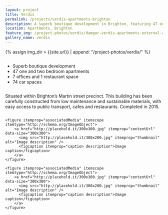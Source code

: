 ```yaml
---
layout: project
title: Verdis
permalink: /projects/verdis-apartments-brighton
description: A superb boutique development in Brighton, featuring 47 one and two bedroom apartments, 7 offices and 1 restaurant space.
location: Apartments, Brighton
feature_img: /project-photos/verdis/damgar-verdis-apartments-external-render-asling-st.jpg
gallery_name: verdis
---
```


{% assign img_dir = {{site.url}} | append: "/project-photos/verdis/" %}

<div class="row project-detail-content">
  <div class="small-11 medium-10 medium-offset-1 columns">
    <div class="row">
      <div class="medium-5 columns">
        <div class="column">
          <ul class="project-detail-key-points">
            <li>Superb boutique development</li>
            <li>47 one and two bedroom apartments</li>
            <li>7 offices and 1 restaurant space</li>
            <li>74 car spaces</li>
          </ul>
        </div>
      </div>
      <div class="medium-5 columns float-left">
        <div class="column">
          <p>Situated within Brighton’s Martin street precinct. This building has been carefully constructed from low maintenance and sustainable materials, with easy access to  public transport, cafes and restaurants. Completed in 2015.</p>
        </div>
      </div>
    </div>
  </div>
</div>
<!--
<br><br>

<div class="row">
  <div class="medium-6 columns">
    <img class="thumbnail" src="{{img_dir}}damgar-verdis-apartments-internal-render-kitchen.jpg" alt="Interior rendering of the Brighton apartments">
  </div>
  <div class="medium-6 columns">
    <img class="thumbnail" src="{{img_dir}}damgar-verdis-apartments-internal-render-living.jpg" alt="Interior rendering of the Brighton apartments">
  </div>
</div>

<br><br>

<div class="row">
  <div class="medium-12 columns small-centered">
    <img class="thumbnail" src="{{img_dir}}damgar-verdis-00.jpg" alt="The finished project on Asling Street">
  </div>
</div>
-->

<div class="my-gallery" itemscope itemtype="http://schema.org/ImageGallery">

    <figure itemprop="associatedMedia" itemscope itemtype="http://schema.org/ImageObject">
        <a href="http://placehold.it/300x300.jpg" itemprop="contentUrl" data-size="300x300">
          <img src="http://placehold.it/300x200.jpg" itemprop="thumbnail" alt="Image description" />
          <figcaption itemprop="caption description">Image caption</figcaption>
        </a>
    </figure>

    <figure itemprop="associatedMedia" itemscope itemtype="http://schema.org/ImageObject">
        <a href="http://placehold.it/300x300.jpg" itemprop="contentUrl" data-size="300x300">
          <img src="http://placehold.it/300x200.jpg" itemprop="thumbnail" alt="Image description" />
          <figcaption itemprop="caption description">Image caption</figcaption>
        </a>
    </figure>

</div>
